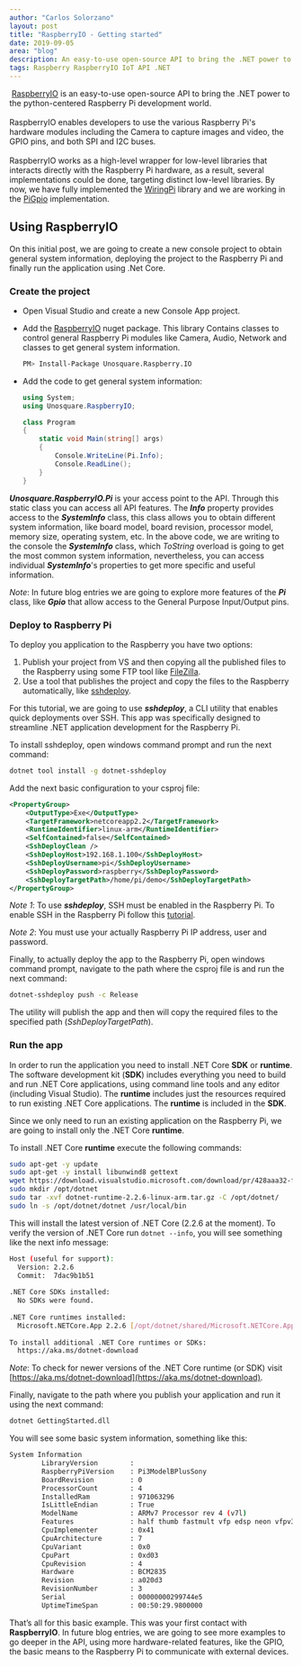 ```yaml
---
author: "Carlos Solorzano"
layout: post
title: "RaspberryIO - Getting started"
date: 2019-09-05
area: "blog"
description: An easy-to-use open-source API to bring the .NET power to the python-centered Raspberry Pi development world.
tags: Raspberry RaspberryIO IoT API .NET
---
```

​
[RaspberryIO](https://github.com/unosquare/raspberryio/) is an easy-to-use open-source API to bring the .NET power to the python-centered Raspberry Pi development world.  
​  
RaspberryIO enables developers to use the various Raspberry Pi's hardware modules including the Camera to capture images and video, the GPIO pins, and both SPI and I2C buses.  
​  
RaspberryIO works as a high-level wrapper for low-level libraries that interacts directly with the Raspberry Pi hardware, as a result, several implementations could be done, targeting distinct low-level libraries. By now, we have fully implemented the [WiringPi](https://github.com/unosquare/wiringpi-dotnet/) library and we are working in the [PiGpio](https://github.com/unosquare/pigpio-dotnet/) implementation.  
  
## Using RaspberryIO  
  
On this initial post, we are going to create a new console project to obtain general system information, deploying the project to the Raspberry Pi and finally run the application using .Net Core.  
  
### Create the project  
  
- Open Visual Studio and create a new Console App project.  
- Add the [RaspberryIO](https://www.nuget.org/packages/Unosquare.Raspberry.IO) nuget package. This library Contains classes to control general Raspberry Pi modules like Camera, Audio, Network and classes to get general system information.  
  
    ```bash  
    PM> Install-Package Unosquare.Raspberry.IO  
    ```  
  
- Add the code to get general system information:  
  
    ```csharp  
    using System;  
    using Unosquare.RaspberryIO;  
  
    class Program  
    {  
        static void Main(string[] args)  
        {  
            Console.WriteLine(Pi.Info);  
            Console.ReadLine();  
        }  
    }  
    ```  
  
***Unosquare.RaspberryIO.Pi*** is your access point to the API. Through this static class you can access all API features. The ***Info*** property provides access to the ***SystemInfo*** class, this class allows you to obtain different system information, like board model, board revision, processor model, memory size, operating system, etc. In the above code, we are writing to the console the ***SystemInfo*** class, which _ToString_ overload is going to get the most common system information, nevertheless, you can access individual ***SystemInfo***'s properties to get more specific and useful information.  
  
_Note_: In future blog entries we are going to explore more features of the ***Pi*** class, like ***Gpio*** that allow access to the General Purpose Input/Output pins.  
  
### Deploy to Raspberry Pi  
  
To deploy you application to the Raspberry you have two options:  
  
 1. Publish  your project from VS and then copying all the published files to the Raspberry using some FTP tool like [FileZilla](https://filezilla-project.org/).  
 2. Use a tool that publishes the project and copy the files to the Raspberry automatically, like [sshdeploy](https://github.com/unosquare/sshdeploy).  
  
For this tutorial, we are going to use ***sshdeploy***, a CLI utility that enables quick deployments over SSH. This app was specifically designed to streamline .NET application development for the Raspberry Pi.  
  
To install sshdeploy, open windows command prompt and run the next command:  
  
```bash  
dotnet tool install -g dotnet-sshdeploy  
```  
  
Add the next basic configuration to your csproj file:  
  
```xml  
<PropertyGroup>  
    <OutputType>Exe</OutputType>  
    <TargetFramework>netcoreapp2.2</TargetFramework>  
    <RuntimeIdentifier>linux-arm</RuntimeIdentifier>  
    <SelfContained>false</SelfContained>  
    <SshDeployClean />  
    <SshDeployHost>192.168.1.100</SshDeployHost>  
    <SshDeployUsername>pi</SshDeployUsername>  
    <SshDeployPassword>raspberry</SshDeployPassword>  
    <SshDeployTargetPath>/home/pi/demo</SshDeployTargetPath>  
</PropertyGroup>  
```  
  
*Note 1*: To use ***sshdeploy***, SSH must be enabled in the Raspberry Pi. To enable SSH in the Raspberry Pi follow this [tutorial](https://www.raspberrypi.org/documentation/remote-access/ssh/).  
  
*Note 2*: You must use your actually Raspberry Pi IP address, user and password.  
  
Finally, to actually deploy the app to the Raspberry Pi, open windows command prompt, navigate to the path where the csproj file is and run the next command:  
  
```bash  
dotnet-sshdeploy push -c Release  
```  
  
The utility will publish the app and then will copy the required files to the specified path (_SshDeployTargetPath_).  
  
### Run the app  
  
In order to run the application you need to install .NET Core **SDK** or **runtime**. The software development kit (**SDK**) includes everything you need to build and run .NET Core applications, using command line tools and any editor (including Visual Studio). The **runtime** includes just the resources required to run existing .NET Core applications. The **runtime** is included in the **SDK**.  
  
Since we only need to run an existing application on the Raspberry Pi, we are going to install only the .NET Core **runtime**.  
  
To install .NET Core **runtime** execute the following commands:  
  
```bash  
sudo apt-get -y update  
sudo apt-get -y install libunwind8 gettext  
wget https://download.visualstudio.microsoft.com/download/pr/428aaa32-f66c-4847-b845-aa21f90504e4/1cf033db866414997140c2672bd75069/dotnet-runtime-2.2.6-linux-arm.tar.gz  
sudo mkdir /opt/dotnet  
sudo tar -xvf dotnet-runtime-2.2.6-linux-arm.tar.gz -C /opt/dotnet/  
sudo ln -s /opt/dotnet/dotnet /usr/local/bin  
```  
  
This will install the latest version of .NET Core (2.2.6 at the moment). To verify the version of .NET Core run `dotnet --info`, you will see something like the next info message:  
  
```bash  
Host (useful for support):  
  Version: 2.2.6  
  Commit:  7dac9b1b51  
  
.NET Core SDKs installed:  
  No SDKs were found.  
  
.NET Core runtimes installed:  
  Microsoft.NETCore.App 2.2.6 [/opt/dotnet/shared/Microsoft.NETCore.App]  
  
To install additional .NET Core runtimes or SDKs:  
  https://aka.ms/dotnet-download  
```  
  
_Note_: To check for newer versions of the .NET Core runtime (or SDK) visit [https://aka.ms/dotnet-download](https://aka.ms/dotnet-download).  
  
Finally, navigate to the path where you publish your application and run it using the next command:  
  
```bash  
dotnet GettingStarted.dll  
```  
  
You will see some basic system information, something like this:  
  
```bash  
System Information  
        LibraryVersion        :  
        RaspberryPiVersion    : Pi3ModelBPlusSony  
        BoardRevision         : 0  
        ProcessorCount        : 4  
        InstalledRam          : 971063296  
        IsLittleEndian        : True  
        ModelName             : ARMv7 Processor rev 4 (v7l)  
        Features              : half thumb fastmult vfp edsp neon vfpv3 tls vfpv4 idiva idivt vfpd32 lpae evtstrm crc32  
        CpuImplementer        : 0x41  
        CpuArchitecture       : 7  
        CpuVariant            : 0x0  
        CpuPart               : 0xd03  
        CpuRevision           : 4  
        Hardware              : BCM2835  
        Revision              : a020d3  
        RevisionNumber        : 3  
        Serial                : 00000000299744e5  
        UptimeTimeSpan        : 00:50:29.9800000  
```  
  
That’s all for this basic example. This was your first contact with **RaspberryIO**. In future blog entries, we are going to see more examples to go deeper in the API, using more hardware-related features, like the GPIO, the basic means to the Raspberry Pi to communicate with external devices.  
